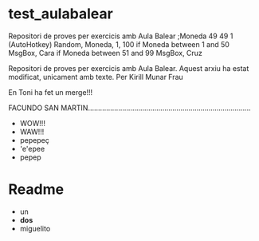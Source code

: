 # test_aulabalear
Repositori de proves per exercicis amb Aula Balear
;Moneda 49 49 1 (AutoHotkey)
Random, Moneda, 1, 100
if Moneda between 1 and 50
MsgBox, Cara
if Moneda between 51 and 99
MsgBox, Cruz

Repositori de proves per exercicis amb Aula Balear.
Aquest arxiu ha estat modificat, unicament amb texte.
Per Kirill Munar Frau

En Toni ha fet un merge!!!

FACUNDO SAN MARTIN.................................................................................


* WOW!!! 
* WAW!!!
* pepepeç
* 'e'epee
* pepep

# Readme

* un
* **dos**
* miguelito



